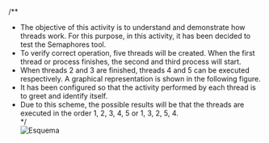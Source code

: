 /**
 * The objective of this activity is to understand and demonstrate how threads work. For this purpose, in this activity, it has been decided to test the Semaphores tool.
 * To verify correct operation, five threads will be created. When the first thread or process finishes, the second and third process will start.
 * When threads 2 and 3 are finished, threads 4 and 5 can be executed respectively. A graphical representation is shown in the following figure.
 * It has been configured so that the activity performed by each thread is to greet and identify itself.
 * Due to this scheme, the possible results will be that the threads are executed in the order 1, 2, 3, 4, 5 or 1, 3, 2, 5, 4.    
 */  
 ![Esquema](https://github.com/cristianrodriguez97/Java/assets/72400714/12dac796-0e8f-4c7d-8876-439c0b6a6774)
